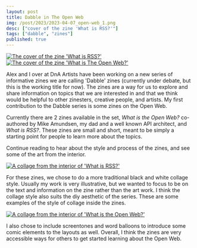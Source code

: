 ```yaml
---
layout: post
title: Dabble in The Open Web
img: /post/2023/2023-04-07_open-web_1.png
desc: ["cover of the zine 'What is RSS?'"]
tags: ["dabble", "zines"]
published: true
---
```


<a href="{{ site.img_base_url }}/post/2023/2023-04-07_open-web_1.png" title="Click for full size"><img src="{{ site.img_base_url }}/post/2023/2023-04-07_open-web_1.png" alt="The cover of the zine 'What is RSS?'"></a>
<a href="{{ site.img_base_url }}/post/2023/2023-04-07_open-web_2.png" title="Click for full size"><img class="thumb" src="{{ site.img_base_url }}/post/2023/2023-04-07_open-web_2.png" alt="The cover of the zine 'What is The Open Web?'"></a>

Alex and I over at DnA Artists have been working on a new series of informative zines we are calling 'Dabble' zines (currently under debate, but this is the working title for now). The zines are a way for us to explore and share information on topics that we are interested in and that we think would be helpful to other zinesters, creative people, and artists. My first contribution to the Dabble series is some zines on the Open Web.

Currently there are 2 zines available in the set, *What is the Open Web?* co-authored by Mike Amundsen, my dad and a well known API architect, and *What is RSS?*. These zines are small and short, meant to be simply a starting point for people to learn more about the topics.

Continue reading to hear about the style and process of the zines, and see some of the art from the interior.

<!--more-->

<a href="{{ site.img_base_url }}/post/2023/2023-04-07_open-web_3.png" title="Click for full size"><img src="{{ site.img_base_url }}/post/2023/2023-04-07_open-web_3.png" alt="A collage from the interior of 'What is RSS?'"></a>

For these zines, we chose to do a more traditional black and white collage style. Usually my work is very illustrative, but we wanted to focus to be on the text and information on the zine rather than the art work. I think the collage style also suits the diy aesthetic of the series. These are some examples of the style of collage inside the zines.

<a href="{{ site.img_base_url }}/post/2023/2023-04-07_open-web_4.png" title="Click for full size"><img src="{{ site.img_base_url }}/post/2023/2023-04-07_open-web_4.png" alt="A collage from the interior of 'What is the Open Web?'"></a>

I also chose to include screentones and word balloons to introduce some comic elements to the layouts as well. Overall, I think the zines are very accessible ways for others to get started learning about the Open Web.
